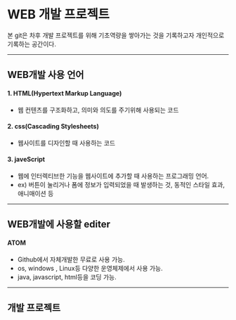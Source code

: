 # WEB 개발 프로젝트
본 git은 차후 개발 프로젝트를 위해 기초역량을 쌓아가는 것을 기록하고자
개인적으로 기록하는 공간이다.

---
  
## WEB개발 사용 언어 
#### 1. HTML(Hypertext Markup Language)    
* 웹 컨텐츠를 구조화하고, 의미와 의도를 주기위해 사용되는 코드
#### 2. css(Cascading Stylesheets)
* 웹사이트를 디자인할 때 사용하는 코드
#### 3. javeScript
* 웹에 인터렉티브한 기능을 웹사이트에 추가할 때 사용하는 프로그래밍 언어.
* ex) 버튼이 눌리거나 폼에 정보가 입력되었을 때 발생하는 것, 동적인 스타일 효과, 애니매이션 등

---
## WEB개발에 사용할 editer
#### ATOM
* Github에서 자체개발한 무료로 사용 가능.
* os, windows , Linux등 다양한 운영체제에서 사용 가능.
* java, javascript, html등을 코딩 가능.

---
## 개발 프로젝트


